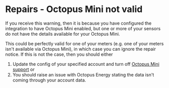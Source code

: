 # Repairs - Octopus Mini not valid

If you receive this warning, then it is because you have configured the integration to have Octopus Mini enabled, but one or more of your sensors do not have the details available for your Octopus Mini.

This could be perfectly valid for one of your meters (e.g. one of your meters isn't available via Octopus Mini), in which case you can ignore the repair notice. If this is not the case, then you should either

1. Update the config of your specified account and turn off [Octopus Mini support](../setup/account.md#home-mini) or 
2. You should raise an issue with Octopus Energy stating the data isn't coming through your account data.